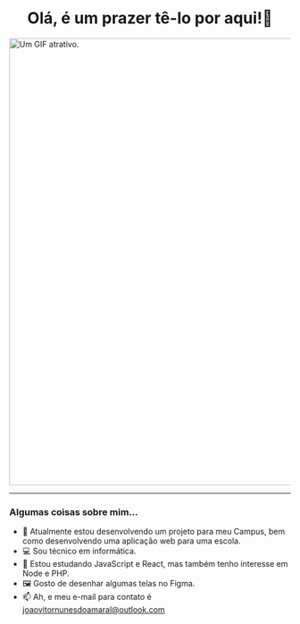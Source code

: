 
<!--
**nunesAmaral/nunesAmaral** is a ✨ _special_ ✨ repository because its `README.md` (this file) appears on your GitHub profile.7
-->


<h1 align="center">Olá, é um prazer tê-lo por aqui!👋</h1> 
<p align="left"><img src="https://cdna.artstation.com/p/assets/images/images/008/437/908/original/hayley-h-salya.gif?1512759839" alt="Um GIF atrativo." width="800"/></p>
<hr>

### Algumas coisas sobre mim...

- 🔭 Atualmente estou desenvolvendo um projeto para meu Campus, bem como desenvolvendo uma aplicação web para uma escola.
- 💻 Sou técnico em informática.
- 🌱 Estou estudando JavaScript e React, mas também tenho interesse em Node e PHP.
- 🖼️ Gosto de desenhar algumas telas no Figma.
- 📫 Ah, e meu e-mail para contato é joaovitornunesdoamaral@outlook.com






